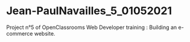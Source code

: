 # Jean-PaulNavailles_5_01052021
Project n°5 of OpenClassrooms Web Developer training : Building an e-commerce website. 
